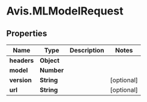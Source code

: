 # Avis.MLModelRequest

## Properties

| Name        | Type       | Description | Notes      |
| ----------- | ---------- | ----------- | ---------- |
| **headers** | **Object** |             |
| **model**   | **Number** |             |
| **version** | **String** |             | [optional] |
| **url**     | **String** |             | [optional] |
